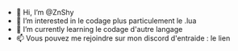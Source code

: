 - 👋 Hi, I’m @ZnShy
- 👀 I’m interested in   le codage plus particulement le .lua
- 🌱 I’m currently learning  le codage d'autre  langage
- 📫  Vous pouvez me rejoindre sur mon discord d'entraide : le lien

<!---
ZnShy/ZnShy is a ✨ special ✨ repository because its `README.md` (this file) appears on your GitHub profile.
You can click the Preview link to take a look at your changes.
--->
